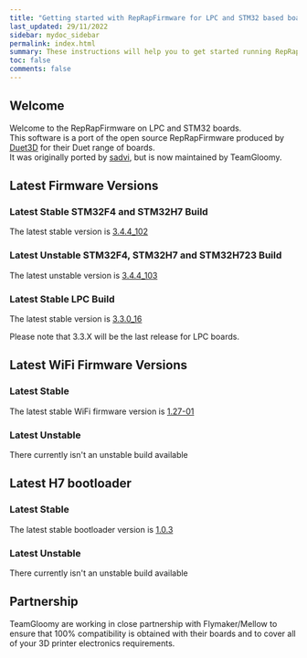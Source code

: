 ```yaml
---
title: "Getting started with RepRapFirmware for LPC and STM32 based boards"
last_updated: 29/11/2022
sidebar: mydoc_sidebar
permalink: index.html
summary: These instructions will help you to get started running RepRapFirmware on your LPC or STM32 based 3D printer board
toc: false
comments: false
---
```


## Welcome

Welcome to the RepRapFirmware on LPC and STM32 boards.  
This software is a port of the open source RepRapFirmware produced by [Duet3D](http://www.duet3d.com) for their Duet range of boards.  
It was originally ported by [sadvi](https://github.com/sdavi), but is now maintained by TeamGloomy.

## Latest Firmware Versions

### Latest Stable STM32F4 and STM32H7 Build

The latest stable version is [3.4.4_102](https://github.com/gloomyandy/RepRapFirmware/releases/tag/v3.4.4_102)

### Latest Unstable STM32F4, STM32H7 and STM32H723 Build

The latest unstable version is [3.4.4_103](https://github.com/gloomyandy/RepRapFirmware/releases/tag/v3.4.4_103)

### Latest Stable LPC Build

The latest stable version is [3.3.0_16](https://github.com/gloomyandy/RepRapFirmware/releases/tag/v3.3.0_16)

Please note that 3.3.X will be the last release for LPC boards.

## Latest WiFi Firmware Versions

### Latest Stable

The latest stable WiFi firmware version is [1.27-01](https://github.com/gloomyandy/DuetWiFiSocketServer/releases/tag/v1.27-01)

### Latest Unstable

There currently isn't an unstable build available

## Latest H7 bootloader

### Latest Stable

The latest stable bootloader version is [1.0.3](https://github.com/gloomyandy/IAP/releases/tag/IAP_1.0.3)

### Latest Unstable

There currently isn't an unstable build available
## Partnership

TeamGloomy are working in close partnership with Flymaker/Mellow to ensure that 100% compatibility is obtained with their boards and to cover all of your 3D printer electronics requirements.  
